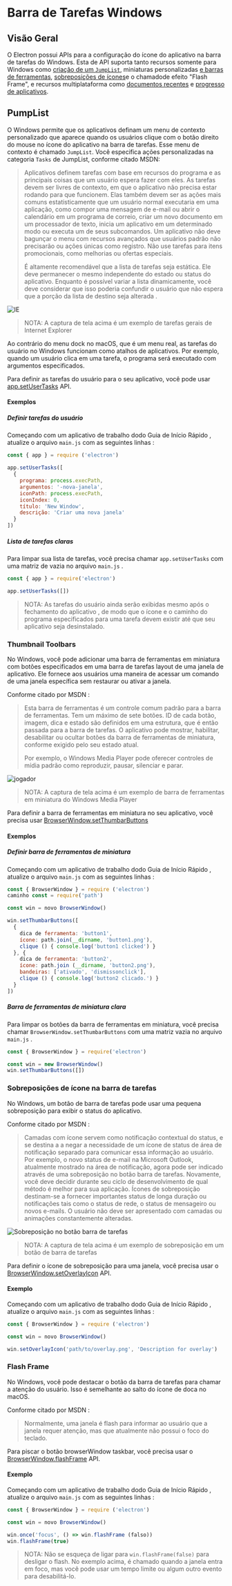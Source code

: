 # Barra de Tarefas Windows

## Visão Geral

O Electron possui APIs para a configuração do ícone do aplicativo na barra de tarefas do Windows. Esta de API suporta tanto recursos somente para Windows como [criação de um `JumpList`](#jumplist), miniaturas personalizadas [e barras de ferramentas](#thumbnail-toolbars), [sobreposições de ícones](#icon-overlays-in-taskbar)e o chamado</a>de efeito "Flash Frame", e recursos multiplataforma como [documentos recentes][recent-documents] e [progresso de aplicativos][progress-bar].</p> 



## PumpList

O Windows permite que os aplicativos definam um menu de contexto personalizado que aparece quando os usuários clique com o botão direito do mouse no ícone do aplicativo na barra de tarefas. Esse menu de contexto é chamado `JumpList`. Você especifica ações personalizadas na categoria `Tasks` de JumpList, conforme citado [][msdn-jumplist]MSDN:



> Aplicativos definem tarefas com base em recursos do programa e as principais coisas que um usuário espera fazer com eles. As tarefas devem ser livres de contexto, em que o aplicativo não precisa estar rodando para que funcionem. Elas também devem ser as ações mais comuns estatisticamente que um usuário normal executaria em uma aplicação, como compor uma mensagem de e-mail ou abrir o calendário em um programa de correio, criar um novo documento em um processador de texto, inicia um aplicativo em um determinado modo ou executa um de seus subcomandos. Um aplicativo não deve bagunçar o menu com recursos avançados que usuários padrão não precisarão ou ações únicas como registro. Não use tarefas para itens promocionais, como melhorias ou ofertas especiais.
> 
> É altamente recomendável que a lista de tarefas seja estática. Ele deve permanecer o mesmo independente do estado ou status do aplicativo. Enquanto é possível variar a lista dinamicamente, você deve considerar que isso poderia confundir o usuário que não espera que a porção da lista de destino seja alterada .

![IE](https://i-msdn.sec.s-msft.com/dynimg/IC420539.png)



> NOTA: A captura de tela acima é um exemplo de tarefas gerais de Internet Explorer

Ao contrário do menu dock no macOS, que é um menu real, as tarefas do usuário no Windows funcionam como atalhos de aplicativos. Por exemplo, quando um usuário clica em uma tarefa, o programa será executado com argumentos especificados.

Para definir as tarefas do usuário para o seu aplicativo, você pode usar [app.setUserTasks][setusertaskstasks] API.



#### Exemplos



##### Definir tarefas do usuário

Começando com um aplicativo de trabalho do</a>do Guia de Início Rápido , atualize o arquivo `main.js` com as seguintes linhas :</p> 



```javascript
const { app } = require ('electron')

app.setUserTasks([
  {
    programa: process.execPath,
    argumentos: '-nova-janela',
    iconPath: process.execPath,
    iconIndex: 0,
    título: 'New Window',
    descrição: 'Criar uma nova janela'
  }
])
```




##### Lista de tarefas claras

Para limpar sua lista de tarefas, você precisa chamar `app.setUserTasks` com uma matriz de vazia no arquivo `main.js` .



```javascript
const { app } = require('electron')

app.setUserTasks([])
```




> NOTA: As tarefas do usuário ainda serão exibidas mesmo após o fechamento do aplicativo , de modo que o ícone e o caminho do programa especificados para uma tarefa devem existir até que seu aplicativo seja desinstalado.



### Thumbnail Toolbars

No Windows, você pode adicionar uma barra de ferramentas em miniatura com botões especificados em uma barra de tarefas layout de uma janela de aplicativo. Ele fornece aos usuários uma maneira de acessar um comando de uma janela específica sem restaurar ou ativar a janela.

Conforme citado por [][msdn-thumbnail]MSDN :



> Esta barra de ferramentas é um controle comum padrão para a barra de ferramentas. Tem um máximo de sete botões. ID de cada botão, imagem, dica e estado são definidos em uma estrutura, que é então passada para a barra de tarefas. O aplicativo pode mostrar, habilitar, desabilitar ou ocultar botões da barra de ferramentas de miniatura, conforme exigido pelo seu estado atual.
> 
> Por exemplo, o Windows Media Player pode oferecer controles de mídia padrão como reproduzir, pausar, silenciar e parar.

![jogador](https://i-msdn.sec.s-msft.com/dynimg/IC420540.png)



> NOTA: A captura de tela acima é um exemplo de barra de ferramentas em miniatura do Windows Media Player

Para definir a barra de ferramentas em miniatura no seu aplicativo, você precisa usar [BrowserWindow.setThumbarButtons][setthumbarbuttons]



#### Exemplos



##### Definir barra de ferramentas de miniatura

Começando com um aplicativo de trabalho do</a>do Guia de Início Rápido , atualize o arquivo `main.js` com as seguintes linhas :</p> 



```javascript
const { BrowserWindow } = require ('electron')
caminho const = require('path')

const win = novo BrowserWindow()

win.setThumbarButtons([
  {
    dica de ferramenta: 'button1',
    ícone: path.join(__dirname, 'button1.png'),
    clique () { console.log('button1 clicked') }
  }, {
    dica de ferramenta: 'button2',
    ícone: path.join (__dirname, 'button2.png'),
    bandeiras: ['ativado', 'dismissonclick'],
    clique () { console.log('button2 clicado.') }
  }
])
```




##### Barra de ferramentas de miniatura clara

Para limpar os botões da barra de ferramentas em miniatura, você precisa chamar `BrowserWindow.setThumbarButtons` com uma matriz vazia no arquivo `main.js` .



```javascript
const { BrowserWindow } = require('electron')

const win = new BrowserWindow()
win.setThumbarButtons([])
```




### Sobreposições de ícone na barra de tarefas

No Windows, um botão de barra de tarefas pode usar uma pequena sobreposição para exibir o status do aplicativo.

Conforme citado por [][msdn-icon-overlay]MSDN :



> Camadas com ícone servem como notificação contextual do status, e se destina a a negar a necessidade de um ícone de status de área de notificação separado para comunicar essa informação ao usuário. Por exemplo, o novo status de e-mail na Microsoft Outlook, atualmente mostrado na área de notificação, agora pode ser indicado através de uma sobreposição no botão barra de tarefas. Novamente, você deve decidir durante seu ciclo de desenvolvimento de qual método é melhor para sua aplicação. Ícones de sobreposição destinam-se a fornecer importantes status de longa duração ou notificações tais como o status de rede, o status de mensageiro ou novos e-mails. O usuário não deve ser apresentado com camadas ou animações constantemente alteradas.

![Sobreposição no botão barra de tarefas](https://i-msdn.sec.s-msft.com/dynimg/IC420441.png)



> NOTA: A captura de tela acima é um exemplo de sobreposição em um botão de barra de tarefas

Para definir o ícone de sobreposição para uma janela, você precisa usar o [BrowserWindow.setOverlayIcon][setoverlayicon] API.



#### Exemplo

Começando com um aplicativo de trabalho do</a>do Guia de Início Rápido , atualize o arquivo `main.js` com as seguintes linhas :</p> 



```javascript
const { BrowserWindow } = require ('electron')

const win = novo BrowserWindow()

win.setOverlayIcon('path/to/overlay.png', 'Description for overlay')
```




### Flash Frame

No Windows, você pode destacar o botão da barra de tarefas para chamar a atenção do usuário. Isso é semelhante ao salto do ícone de doca no macOS.

Conforme citado por [][msdn-flash-frame]MSDN :



> Normalmente, uma janela é flash para informar ao usuário que a janela requer atenção, mas que atualmente não possui o foco do teclado.

Para piscar o botão browserWindow taskbar, você precisa usar o [BrowserWindow.flashFrame][flashframe] API.



#### Exemplo

Começando com um aplicativo de trabalho do</a>do Guia de Início Rápido , atualize o arquivo `main.js` com as seguintes linhas :</p> 



```javascript
const { BrowserWindow } = require ('electron')

const win = novo BrowserWindow()

win.once('focus', () => win.flashFrame (falso))
win.flashFrame(true)
```




> NOTA: Não se esqueça de ligar para `win.flashFrame(false)` para desligar o flash. No exemplo acima, é chamado quando a janela entra em foco, mas você pode usar um tempo limite ou algum outro evento para desabilitá-lo.

[msdn-jumplist]: https://docs.microsoft.com/en-us/windows/win32/shell/taskbar-extensions#tasks

[msdn-jumplist]: https://docs.microsoft.com/en-us/windows/win32/shell/taskbar-extensions#tasks

[msdn-thumbnail]: https://docs.microsoft.com/en-us/windows/win32/shell/taskbar-extensions#thumbnail-toolbars

[msdn-thumbnail]: https://docs.microsoft.com/en-us/windows/win32/shell/taskbar-extensions#thumbnail-toolbars

[msdn-icon-overlay]: https://docs.microsoft.com/en-us/windows/win32/shell/taskbar-extensions#icon-overlays

[msdn-icon-overlay]: https://docs.microsoft.com/en-us/windows/win32/shell/taskbar-extensions#icon-overlays

[msdn-flash-frame]: https://docs.microsoft.com/en-us/windows/win32/api/winuser/nf-winuser-flashwindow#remarks

[msdn-flash-frame]: https://docs.microsoft.com/en-us/windows/win32/api/winuser/nf-winuser-flashwindow#remarks

[setthumbarbuttons]: ../api/browser-window.md#winsetthumbarbuttonsbuttons-windows
[setusertaskstasks]: ../api/app.md#appsetusertaskstasks-windows
[setoverlayicon]: ../api/browser-window.md#winsetoverlayiconoverlay-description-windows
[flashframe]: ../api/browser-window.md#winflashframeflag
[recent-documents]: ./recent-documents.md
[progress-bar]: ./progress-bar.md
